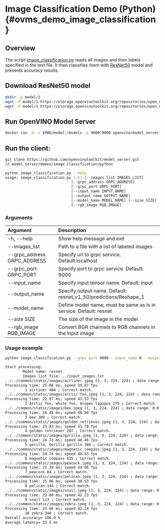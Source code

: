 # Image Classification Demo (Python) {#ovms_demo_image_classification}

## Overview

The script [image_classification.py](https://github.com/openvinotoolkit/model_server/blob/releases/2023/2/demos/image_classification/python/image_classification.py) reads all images and their labels specified in the text file. It then classifies them with [ResNet50](https://docs.openvino.ai/2023.1/omz_models_model_resnet50_binary_0001.html) model and presents accuracy results.


## Download ResNet50 model

```bash
mkdir -p model/1
wget -P model/1 https://storage.openvinotoolkit.org/repositories/open_model_zoo/2022.1/models_bin/2/resnet50-binary-0001/FP32-INT1/resnet50-binary-0001.bin
wget -P model/1 https://storage.openvinotoolkit.org/repositories/open_model_zoo/2022.1/models_bin/2/resnet50-binary-0001/FP32-INT1/resnet50-binary-0001.xml
```

## Run OpenVINO Model Server
```bash
docker run -d -v $PWD/model:/models -p 9000:9000 openvino/model_server:latest --model_path /models --model_name resnet --port 9000
```

## Run the client:
```bash
git clone https://github.com/openvinotoolkit/model_server.git
cd model_server/demos/image_classification/python

python image_classification.py --help
usage: image_classification.py [-h] [--images_list IMAGES_LIST]
                              [--grpc_address GRPC_ADDRESS]
                              [--grpc_port GRPC_PORT]
                              [--input_name INPUT_NAME]
                              [--output_name OUTPUT_NAME]
                              [--model_name MODEL_NAME] [--size SIZE]
                              [--rgb_image RGB_IMAGE]
```

### Arguments

| Argument      | Description |
| :---        |    :----   |
| -h, --help       | Show help message and exit       |
| --images_list   |   Path to a file with a list of labeled images      |
| --grpc_address GRPC_ADDRESS | Specify url to grpc service. Default:localhost | 
| --grpc_port GRPC_PORT | Specify port to grpc service. Default: 9000 |
| --input_name | Specify input tensor name. Default: input |
| --output_name | Specify output name. Default: resnet_v1_50/predictions/Reshape_1 |
| --model_name | Define model name, must be same as is in service. Default: resnet|
| --size SIZE  | The size of the image in the model|
| --rgb_image RGB_IMAGE | Convert BGR channels to RGB channels in the input image |

### Usage example

```bash
python image_classification.py --grpc_port 9000 --input_name 0 --output_name 1463 --images_list ../input_images.txt

Start processing:
        Model name: resnet
        Images list file: ../input_images.txt
../../common/static/images/airliner.jpeg (1, 3, 224, 224) ; data range: 0.0 : 255.0
Processing time: 25.08 ms; speed 39.87 fps
         1 airliner 404 ; Correct match.
../../common/static/images/arctic-fox.jpeg (1, 3, 224, 224) ; data range: 0.0 : 255.0
Processing time: 22.97 ms; speed 43.53 fps
         2 Arctic fox, white fox, Alopex lagopus 279 ; Correct match.
../../common/static/images/bee.jpeg (1, 3, 224, 224) ; data range: 0.0 : 255.0
Processing time: 24.45 ms; speed 40.90 fps
         3 bee 309 ; Correct match.
../../common/static/images/golden_retriever.jpeg (1, 3, 224, 224) ; data range: 0.0 : 255.0
Processing time: 23.93 ms; speed 41.78 fps
         4 golden retriever 207 ; Correct match.
../../common/static/images/gorilla.jpeg (1, 3, 224, 224) ; data range: 0.0 : 255.0
Processing time: 24.72 ms; speed 40.46 fps
         5 gorilla, Gorilla gorilla 366 ; Correct match.
../../common/static/images/magnetic_compass.jpeg (1, 3, 224, 224) ; data range: 0.0 : 247.0
Processing time: 24.74 ms; speed 40.43 fps
         6 magnetic compass 635 ; Correct match.
../../common/static/images/peacock.jpeg (1, 3, 224, 224) ; data range: 0.0 : 255.0
Processing time: 22.39 ms; speed 44.66 fps
         7 peacock 84 ; Correct match.
../../common/static/images/pelican.jpeg (1, 3, 224, 224) ; data range: 0.0 : 255.0
Processing time: 25.96 ms; speed 38.53 fps
         8 pelican 144 ; Correct match.
../../common/static/images/snail.jpeg (1, 3, 224, 224) ; data range: 0.0 : 248.0
Processing time: 23.68 ms; speed 42.23 fps
         9 snail 113 ; Correct match.
../../common/static/images/zebra.jpeg (1, 3, 224, 224) ; data range: 0.0 : 255.0
Processing time: 23.68 ms; speed 42.24 fps
         10 zebra 340 ; Correct match.
Overall accuracy= 100.0 %
Average latency= 23.5 ms
```




